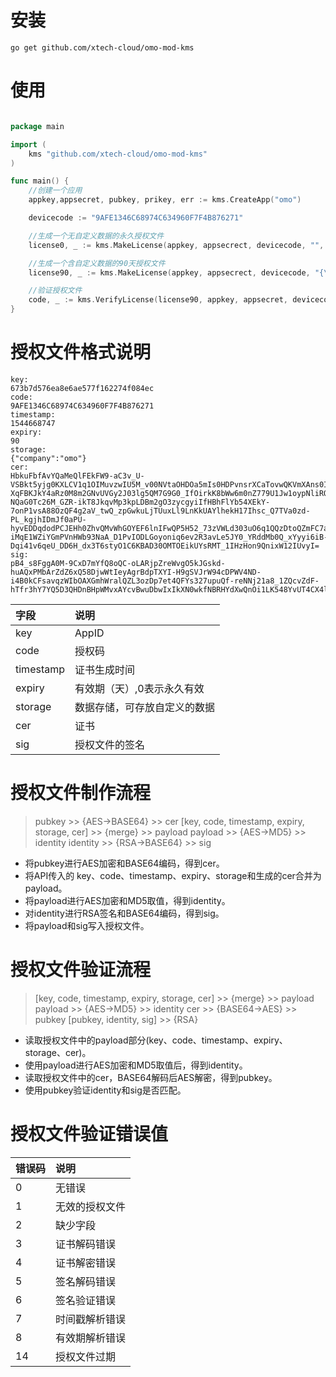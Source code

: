 # 安装

```
go get github.com/xtech-cloud/omo-mod-kms
```

# 使用

```go

package main

import (
    kms "github.com/xtech-cloud/omo-mod-kms"
)

func main() {
    //创建一个应用
    appkey,appsecret, pubkey, prikey, err := kms.CreateApp("omo")

    devicecode := "9AFE1346C68974C634960F7F4B876271"

    //生成一个无自定义数据的永久授权文件
    license0, _ := kms.MakeLicense(appkey, appsecrect, devicecode, "", 0, pubkey, prikey)

    //生成一个含自定义数据的90天授权文件
    license90, _ := kms.MakeLicense(appkey, appsecrect, devicecode, "{\"app\":\"omo\"}", 90, pubkey, prikey)

    //验证授权文件
    code, _ := kms.VerifyLicense(license90, appkey, appsecret, devicecode)
}
```

# 授权文件格式说明

```
key:
673b7d576ea8e6ae577f162274f084ec
code:
9AFE1346C68974C634960F7F4B876271
timestamp:
1544668747
expiry:
90
storage:
{"company":"omo"}
cer:
HbkuFbfAvYQaMeQlFEkFW9-aC3v_U-VSBkt5yjg0KXLCV1q1OIMuvzwIU5M_v00NVtaOHDOa5mIs0HDPvnsrXCaTovwQKVmXAns0IZqSw8meul295xyWiS-XqFBKJkY4aRz0M8m2GNvUVGy2J03lg5QM7G9G0_IfOirkK8bWw6m0nZ779U1Jw1oypNliRQlJ1DzKIGE6raoCXPosJ7S8EV-NQaG0Tc26M_GZR-ikT8JkqvMp3kpLDBm2gO3zycgyiIfHBhFlYb54XEkY-7onP1vsA88OzQF4g2aV_twQ_zpGwkuLjTUuxLl9LnKkUAYlhekH17Ihsc_Q7TVa0zd-PL_kgjhIDmJf0aPU-hyvEDDqdodPCJEHh0ZhvQMvWhGOYEF6lnIFwQP5H52_73zVWLd303uO6q1QQzDtoQZmFC7arP9mxyCo4_7SezeDqYYnNXNIOu5PcFf70GdKN0E3U1xnI34RkMr-iMqE1WZiYGmPVnHWb93NaA_D1PvIODLGoyoniq6ev2R3avLe5JY0_YRddMb0Q_xYyyi6iB-Dqi41v6qeU_DD6H_dx3T6styO1C6KBAD30OMTOEikUYsRMT_1IHzHon9QnixW12IUvyI=
sig:
pB4_s8FggA0M-9CxD7mYfQ8oQC-oLARjpZreWvgO5kJGskd-huAQxPMbArZdZ6xQ58DjwWtIeyAgrBdpTXYI-H9gSVJrW94cDPWV4ND-i4B0kCFsavqzWIbOAXGmhWralQZL3ozDp7et4QFYs327upuQf-reNNj21a8_1ZQcvZdF-hTfr3hY7YQ5D3QHDnBHpWMvxAYcvBwuDbwIxIkXN0wkfNBRHYdXwQnOi1LK548YvUT4CX4liqgpjWf1HmEVEgGfODvxzO9KG5SKMeOtEducyKPvmrqj4rzMp3fpZeWonfLm0TarWDyouNnO967XYnB_195UmVZ2EFZMa5kl3Q==
```

| 字段 | 说明 |
|:--|:--|
|key|AppID|
|code|授权码|
|timestamp|证书生成时间|
|expiry|有效期（天）,0表示永久有效|
|storage|数据存储，可存放自定义的数据|
|cer|证书|
|sig|授权文件的签名|

# 授权文件制作流程

> pubkey >> {AES->BASE64} >> cer
> [key, code, timestamp, expiry, storage, cer] >> {merge} >> payload
> payload >> {AES->MD5} >> identity
> identity >> {RSA->BASE64} >> sig


- 将pubkey进行AES加密和BASE64编码，得到cer。
- 将API传入的 key、code、timestamp、expiry、storage和生成的cer合并为payload。
- 将payload进行AES加密和MD5取值，得到identity。
- 对identity进行RSA签名和BASE64编码，得到sig。
- 将payload和sig写入授权文件。


# 授权文件验证流程

> [key, code, timestamp, expiry, storage, cer] >> {merge} >> payload
> payload >> {AES->MD5} >> identity
> cer >> {BASE64->AES} >> pubkey
> [pubkey, identity, sig] >> {RSA}

- 读取授权文件中的payload部分(key、code、timestamp、expiry、storage、cer)。
- 使用payload进行AES加密和MD5取值后，得到identity。
- 读取授权文件中的cer，BASE64解码后AES解密，得到pubkey。
- 使用pubkey验证identity和sig是否匹配。

# 授权文件验证错误值

| 错误码 | 说明 |
|:--|:--|
|0|无错误|
|1|无效的授权文件|
|2|缺少字段|
|3|证书解码错误|
|4|证书解密错误|
|5|签名解码错误|
|6|签名验证错误|
|7|时间戳解析错误|
|8|有效期解析错误|
|14|授权文件过期|

